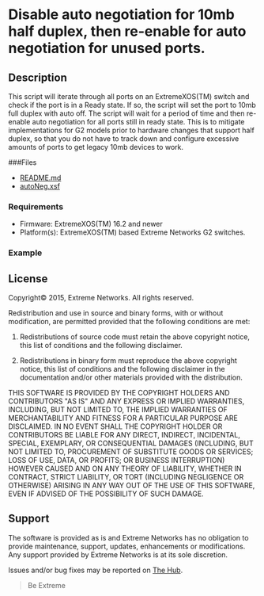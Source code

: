 # Disable auto negotiation for 10mb half duplex, then re-enable for auto negotiation for unused ports.

## Description
This script will iterate through all ports on an ExtremeXOS(TM) switch and check if the port is in a Ready state.
If so, the script will set the port to 10mb full duplex with auto off.  The script will wait for a period of time and then re-enable auto negotiation for all ports still in ready state.
This is to mitigate implementations for G2 models prior to hardware changes that support half duplex, so that you do not have to track down and configure excessive amounts of ports to get legacy 10mb devices to work.

###Files
* [README.md](README.md)
* [autoNeg.xsf](autoNeg.xsf)


### Requirements
* Firmware: ExtremeXOS(TM) 16.2 and newer
* Platform(s): ExtremeXOS(TM) based Extreme Networks G2 switches.


### Example


## License
Copyright© 2015, Extreme Networks.  All rights reserved.

Redistribution and use in source and binary forms, with or without modification,
are permitted provided that the following conditions are met:

1. Redistributions of source code must retain the above copyright notice, this
list of conditions and the following disclaimer.

2. Redistributions in binary form must reproduce the above copyright notice,
this list of conditions and the following disclaimer in the documentation
and/or other materials provided with the distribution.

THIS SOFTWARE IS PROVIDED BY THE COPYRIGHT HOLDERS AND CONTRIBUTORS "AS IS" AND
ANY EXPRESS OR IMPLIED WARRANTIES, INCLUDING, BUT NOT LIMITED TO, THE IMPLIED
WARRANTIES OF MERCHANTABILITY AND FITNESS FOR A PARTICULAR PURPOSE ARE
DISCLAIMED. IN NO EVENT SHALL THE COPYRIGHT HOLDER OR CONTRIBUTORS BE LIABLE
FOR ANY DIRECT, INDIRECT, INCIDENTAL, SPECIAL, EXEMPLARY, OR CONSEQUENTIAL
DAMAGES (INCLUDING, BUT NOT LIMITED TO, PROCUREMENT OF SUBSTITUTE GOODS OR
SERVICES; LOSS OF USE, DATA, OR PROFITS; OR BUSINESS INTERRUPTION) HOWEVER
CAUSED AND ON ANY THEORY OF LIABILITY, WHETHER IN CONTRACT, STRICT LIABILITY,
OR TORT (INCLUDING NEGLIGENCE OR OTHERWISE) ARISING IN ANY WAY OUT OF THE USE
OF THIS SOFTWARE, EVEN IF ADVISED OF THE POSSIBILITY OF SUCH DAMAGE.

## Support
The software is provided as is and Extreme Networks has no obligation to provide
maintenance, support, updates, enhancements or modifications.
Any support provided by Extreme Networks is at its sole discretion.

Issues and/or bug fixes may be reported on [The Hub](https://community.extremenetworks.com/extreme).

>Be Extreme
